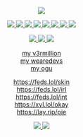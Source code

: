 <p align="center">
  <a target="_blank" href="https://discord.com/users/394318793637232641">
    <img src="https://lanyard.cnrad.dev/api/394318793637232641?&idleMessage=Haiiii^_^&bg=a">
  </a>
  <br>
</p>

<p align="center">
  <a target="_blank" href="https://github.com/carolesdaughter">
    <img src="https://img.shields.io/badge/python-3670A0?style=for-the-badge&logo=python&logoColor=ffdd54">
  </a>
  <a target="_blank" href="https://github.com/carolesdaughter">
    <img src="https://img.shields.io/badge/javascript-%23323330.svg?style=for-the-badge&logo=javascript&logoColor=%23F7DF1E">
    <a target="_blank" href="https://github.com/carolesdaughter">
      <img src="https://img.shields.io/badge/node.js-6DA55F?style=for-the-badge&logo=node.js&logoColor=white">
      <a target="_blank" href="https://github.com/carolesdaughter">
        <img src="https://img.shields.io/badge/lua-%232C2D72.svg?style=for-the-badge&logo=lua&logoColor=white">
      </a>
      <a target="_blank" href="https://github.com/carolesdaughter">
        <img src="https://img.shields.io/badge/c%23-%23239120.svg?style=for-the-badge&logo=c-sharp&logoColor=white">
      </a>
      <a target="_blank" href="https://github.com/carolesdaughter">
        <img src="https://img.shields.io/badge/c++-%2300599C.svg?style=for-the-badge&logo=c%2B%2B&logoColor=white">
      </a>
      <a target="_blank" href="https://github.com/carolesdaughter">
        <img src="https://img.shields.io/badge/html5-%23E34F26.svg?style=for-the-badge&logo=html5&logoColor=white">
      </a>
      <a target="_blank" href="https://github.com/carolesdaughter">
        <img src="https://img.shields.io/badge/css3-%231572B6.svg?style=for-the-badge&logo=css3&logoColor=white">
      </a>
</p>
    
<p align="center">
  <a target="_blank" href="https://discord.com/users/394318793637232641">
    <img src="https://img.shields.io/badge/Discord-%235865F2.svg?style=for-the-badge&logo=discord&logoColor=white">
    <a target="_blank" href="https://t.me/magnet73828267438382927478483732">
      <img src="https://img.shields.io/badge/Telegram-2CA5E0?style=for-the-badge&logo=telegram&logoColor=white">
    </a>
    <a target="_blank" href="https://www.youtube.com/@m_gnet/">
      <img src="https://img.shields.io/badge/YouTube-%23FF0000.svg?style=for-the-badge&logo=YouTube&logoColor=white">
    </a>
</p>
  
<p align="center">
  <a href="https://v3rmillion.net/member.php?action=profile&uid=2117509">my v3rmillion</a>
  <br>
  <a href="https://forum.wearedevs.net/profile?uid=67993">my wearedevs</a>
  <br>
  <a href="https://ogu.gg/hookfunction">my ogu</a>
</p>
    
<p align="center">
  <a href="https://feds.lol/skin">https://feds.lol/skin</a>
  <br>
  <a href="https://feds.lol/irl">https://feds.lol/irl</a>
  <br>
  <a href="https://feds.lol/int">https://feds.lol/int</a>
  <br>
  <a href="https://xyl.lol/okay">https://xyl.lol/okay</a>
  <br>
  <a href="https://lay.rip/pie">https://lay.rip/pie</a>
</p>
    
<p align="center">
  <a target="_blank" href="https://github.com/carolesdaughter">
    <img src="https://raw.githubusercontent.com/carolesdaughter/github-stats/master/generated/overview.svg#gh-dark-mode-only">
  </a>
  <a target="_blank" href="https://github.com/carolesdaughter">
    <img src="https://raw.githubusercontent.com/carolesdaughter/github-stats/master/generated/languages.svg#gh-dark-mode-only">
  </a>
</p>

